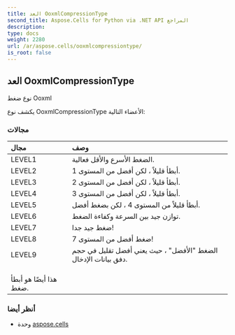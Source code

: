 ```yaml
---
title: العد OoxmlCompressionType
second_title: Aspose.Cells for Python via .NET API المراجع
description:
type: docs
weight: 2280
url: /ar/aspose.cells/ooxmlcompressiontype/
is_root: false
---
```

##  العد OoxmlCompressionType
نوع ضغط Ooxml



يكشف نوع OoxmlCompressionType الأعضاء التالية:

###  مجالات
| مجال| وصف|
| :- | :- |
| LEVEL1 | الضغط الأسرع والأقل فعالية.|
| LEVEL2 | أبطأ قليلاً ، لكن أفضل من المستوى 1.|
| LEVEL3 | أبطأ قليلاً ، لكن أفضل من المستوى 2.|
| LEVEL4 | أبطأ قليلاً ، لكن أفضل من المستوى 3.|
| LEVEL5 | أبطأ قليلاً من المستوى 4 ، لكن بضغط أفضل.|
| LEVEL6 | توازن جيد بين السرعة وكفاءة الضغط.|
| LEVEL7 | ضغط جيد جدا!|
| LEVEL8 | ضغط أفضل من المستوى 7!|
| LEVEL9 |الضغط "الأفضل" ، حيث يعني أفضل تقليل في حجم دفق بيانات الإدخال.<br/> هذا أيضًا هو أبطأ ضغط.|



###  أنظر أيضا
* وحدة [aspose.cells](..)
